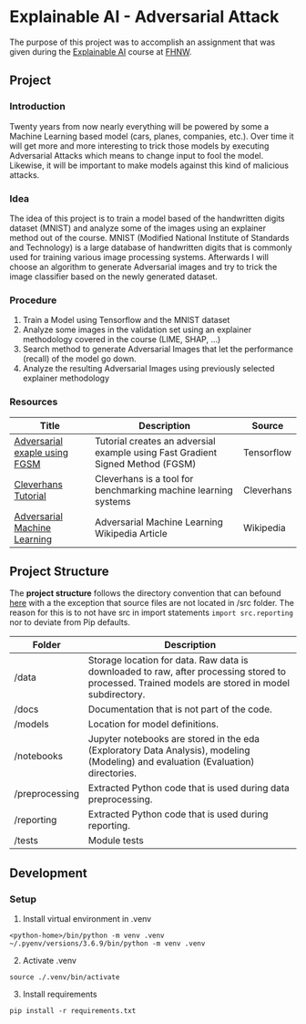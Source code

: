 # Explainable AI - Adversarial Attack

The purpose of this project was to accomplish an assignment that was given during the
[Explainable AI](https://www.fhnw.ch/de/weiterbildung/technik/explainable-ai) course at
[FHNW](https://www.fhnw.ch).

## Project

### Introduction

Twenty years from now nearly everything will be powered by some a Machine Learning based model (cars, planes, companies,
etc.). Over time it will get more and more interesting to trick those models by executing Adversarial Attacks which
means to change input to fool the model. Likewise, it will be important to make models against this kind of malicious
attacks.

### Idea

The idea of this project is to train a model based of the handwritten digits dataset (MNIST) and analyze some of the
images using an explainer method out of the course. MNIST (Modified National Institute of Standards and Technology) is a
large database of handwritten digits that is commonly used for training various image processing systems. Afterwards I
will choose an algorithm to generate Adversarial images and try to trick the image classifier based on the newly
generated dataset.

### Procedure

1. Train a Model using Tensorflow and the MNIST dataset
2. Analyze some images in the validation set using an explainer methodology covered in the course (LIME, SHAP, …)
3. Search method to generate Adversarial Images that let the performance (recall) of the model go down.
4. Analyze the resulting Adversarial Images using previously selected explainer methodology

### Resources

| Title                                                                                                           | Description                                                                    | Source     |
|-----------------------------------------------------------------------------------------------------------------|--------------------------------------------------------------------------------|------------|
| [Adversarial exaple using FGSM](https://www.tensorflow.org/tutorials/generative/adversarial_fgsm)               | Tutorial creates an adversial example using Fast Gradient Signed Method (FGSM) | Tensorflow |
| [Cleverhans Tutorial](https://github.com/cleverhans-lab/cleverhans/blob/master/tutorials/tf2/mnist_tutorial.py) | Cleverhans is a tool for benchmarking machine learning systems                 | Cleverhans |
| [Adversarial Machine Learning](https://en.wikipedia.org/wiki/Adversarial_machine_learning)                      | Adversarial Machine Learning Wikipedia Article                                 | Wikipedia  |

## Project Structure

The **project structure** follows the directory convention that can
befound [here](https://towardsdatascience.com/manage-your-data-science-project-structure-in-early-stage-95f91d4d0600)
with a the exception that source files are not located in /src folder. The reason for this is to not have src in import
statements `import src.reporting` nor to deviate from Pip defaults.

| Folder         | Description                                                                                                                                      |
|----------------|--------------------------------------------------------------------------------------------------------------------------------------------------|
| /data          | Storage location for data. Raw data is downloaded to raw, after processing stored to processed. Trained models are stored in model subdirectory. |
| /docs          | Documentation that is not part of the code.                                                                                                      |
| /models        | Location for model definitions.                                                                                                                  |
| /notebooks     | Jupyter notebooks are stored in the eda (Exploratory Data Analysis), modeling (Modeling) and evaluation (Evaluation) directories.                |
| /preprocessing | Extracted Python code that is used during data preprocessing.                                                                                    |
| /reporting     | Extracted Python code that is used during reporting.                                                                                             |
| /tests         | Module tests        <br/>                                                                                                                             |

## Development

### Setup

1. Install virtual environment in .venv

```
<python-home>/bin/python -m venv .venv
~/.pyenv/versions/3.6.9/bin/python -m venv .venv
```

2. Activate .venv

```
source ./.venv/bin/activate
```

3. Install requirements

```
pip install -r requirements.txt 
```
